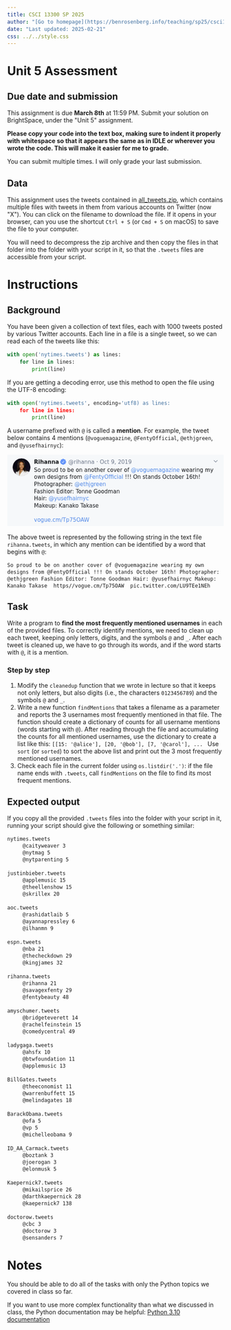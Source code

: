```yaml
---
title: CSCI 13300 SP 2025
author: "[Go to homepage](https://benrosenberg.info/teaching/sp25/csci13300.html)"
date: "Last updated: 2025-02-21"
css: ../../style.css
---
```


# Unit 5 Assessment

## Due date and submission

This assignment is due **March 8th** at 11:59 PM. Submit your solution on BrightSpace, under the "Unit 5" assignment.

**Please copy your code into the text box, making sure to indent it properly with whitespace so that it appears the same as in IDLE or wherever you wrote the code. This will make it easier for me to grade.**

You can submit multiple times. I will only grade your last submission.

## Data

This assignment uses the tweets contained in [all_tweets.zip](all_tweets.zip), which contains multiple files with tweets in them from various accounts on Twitter (now "X"). You can click on the filename to download the file. If it opens in your browser, can you use the shortcut `Ctrl + S` (or `Cmd + S` on macOS) to save the file to your computer.

You will need to decompress the zip archive and then copy the files in that folder into the folder with your script in it, so that the `.tweets` files are accessible from your script.

# Instructions

## Background

You have been given a collection of text files, each with 1000 tweets posted by various Twitter accounts. Each line in a file is a single tweet, so we can read each of the tweets like this:

```python
with open('nytimes.tweets') as lines:
    for line in lines:
        print(line)
```

If you are getting a decoding error, use this method to open the file using the UTF-8 encoding:

```python
with open('nytimes.tweets', encoding='utf8) as lines:
    for line in lines:
        print(line)
```

A username prefixed with `@` is called a **mention**. For example, the tweet below contains 4 mentions (`@voguemagazine`, `@FentyOfficial`, `@ethjgreen`, and `@yusefhairnyc`):

![](rodea7lw.bmp)

The above tweet is represented by the following string in the text file `rihanna.tweets`, in which any mention can be identified by a word that begins with `@`:

```plaintext
So proud to be on another cover of @voguemagazine wearing my own designs from @FentyOfficial !!! On stands October 16th! Photographer: @ethjgreen Fashion Editor: Tonne Goodman Hair: @yusefhairnyc Makeup: Kanako Takase  https//vogue.cm/Tp75OAW  pic.twitter.com/LU9TEe1NEh
```

## Task

Write a program to **find the most frequently mentioned usernames** in each of the provided files. To correctly identify mentions, we need to clean up each tweet, keeping only letters, digits, and the symbols `@` and `_`. After each tweet is cleaned up, we have to go through its words, and if the word starts with `@`, it is a mention.

### Step by step

1. Modify the `cleanedup` function that we wrote in lecture so that it keeps not only letters, but also digits (i.e., the characters `0123456789`) and the symbols `@` and `_`.
2. Write a new function `findMentions` that takes a filename as a parameter and reports the 3 usernames most frequently mentioned in that file. The function should create a dictionary of counts for all username mentions (words starting with `@`). After reading through the file and accumulating the counts for all mentioned usernames, use the dictionary to create a list like this:
```[[15: '@alice'], [20, '@bob'], [7, '@carol'], ... ```
Use `sort` (or `sorted`) to sort the above list and print out the 3 most frequently mentioned usernames.
3. Check each file in the current folder using `os.listdir('.')`: if the file name ends with `.tweets`, call `findMentions` on the file to find its most frequent mentions.

## Expected output

If you copy all the provided `.tweets` files into the folder with your script in it, running your script should give the following or something similar:

```plaintext
nytimes.tweets
     @caityweaver 3
     @nytmag 5
     @nytparenting 5

justinbieber.tweets
     @applemusic 15
     @theellenshow 15
     @skrillex 20

aoc.tweets
     @rashidatlaib 5
     @ayannapressley 6
     @ilhanmn 9

espn.tweets
     @nba 21
     @thecheckdown 29
     @kingjames 32

rihanna.tweets
     @rihanna 21
     @savagexfenty 29
     @fentybeauty 48

amyschumer.tweets
     @bridgeteverett 14
     @rachelfeinstein 15
     @comedycentral 49

ladygaga.tweets
     @ahsfx 10
     @btwfoundation 11
     @applemusic 13

BillGates.tweets
     @theeconomist 11
     @warrenbuffett 15
     @melindagates 18

BarackObama.tweets
     @ofa 5
     @vp 5
     @michelleobama 9

ID_AA_Carmack.tweets
     @boztank 3
     @joerogan 3
     @elonmusk 5

Kaepernick7.tweets
     @mikailsprice 26
     @darthkaepernick 28
     @kaepernick7 138

doctorow.tweets
     @cbc 3
     @doctorow 3
     @sensanders 7
```

# Notes

You should be able to do all of the tasks with only the Python topics we covered in class so far.

If you want to use more complex functionality than what we discussed in class, the Python documentation may be helpful: [Python 3.10 documentation](https://docs.python.org/3.10/)
